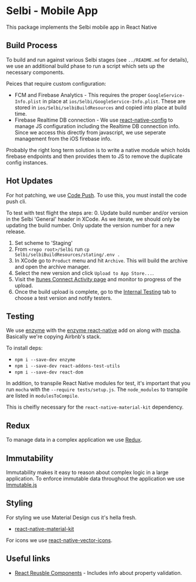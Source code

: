 Selbi - Mobile App
==================

This package implements the Selbi mobile app in React Native

Build Process
-------------

To build and run against various Selbi stages (see `../README.md` for details), we use an additional
build phase to run a script which sets up the necessary components.

Peices that require custom configuration:
- FCM and Firebase Analytics - This requires the proper `GoogleService-Info.plist` in place at
`ios/Selbi/GoogleService-Info.plist`. These are stored in `ios/Selbi/selbiBuildResources` and copied
 into place at build time.
- Firebase Realtime DB connection - We use [react-native-config](https://github.com/luggit/react-native-config)
to manage JS configuration including the Realtime DB connection info. Since we access this directly
from javascript, we use seperate management from the iOS firebase info.

Probably the right long term solution is to write a native module which holds firebase endpoints
and then provides them to JS to remove the duplicate config instances.

Hot Updates
-----------

For hot patching, we use [Code Push](https://microsoft.github.io/code-push/). To use this, you
must install the code push cli.

To test with test flight the steps are:
0. Update build number and/or version in the Selbi 'General' header in XCode. As we iterate, we should
only be updating the build number. Only update the version number for a new release.
1. Set scheme to 'Staging'
2. From `<repo root>/Selbi` run `cp Selbi/selbiBuildResources/stating/.env .`
3. In XCode go to `Product` menu and hit `Archive`. This will build the archive and open the archive
manager.
4. Select the new version and click `Upload to App Store...`.
5. Visit the [Itunes Connect Activity page](https://itunesconnect.apple.com/WebObjects/iTunesConnect.woa/ra/ng/app/1156524902/activity/ios/builds)
 and monitor to progress of the upload.
6. Once the build upload is complete, go to the [Internal Testing](https://itunesconnect.apple.com/WebObjects/iTunesConnect.woa/ra/ng/app/1156524902/testflight/internal)
tab to choose a test version and notify testers.

Testing
-------

We use [enzyme](https://github.com/airbnb/enzyme) with the
[enzyme react-native](https://github.com/airbnb/enzyme/blob/master/docs/guides/react-native.md) add
on along with [mocha](https://mochajs.org/). Basically we're copying Airbnb's stack.

To install deps:
- `npm i --save-dev enzyme`
- `npm i --save-dev react-addons-test-utils`
- `npm i --save-dev react-dom`

In addition, to transpile React Native modules for test, it's important that you run `mocha` with
the `--require tests/setup.js`. The `node_modules` to transpile are listed in `modulesToCompile`.

This is cheifly necessary for the `react-native-material-kit` dependency.

Redux
-----
To manage data in a complex application we use
[Redux](http://redux.js.org/docs/introduction/index.html).


Immutability
------------
Immutability makes it easy to reason about complex logic in a large application. To enforce
immutable data throughout the application we use
[Immutable.js](https://facebook.github.io/immutable-js/)

Styling
-------
For styling we use Material Design cus it's hella fresh.

- [react-native-material-kit](https://github.com/xinthink/react-native-material-kit)

For icons we use [react-native-vector-icons](https://github.com/oblador/react-native-vector-icons).


Useful links
------------
- [React Reusble Components](https://facebook.github.io/react/docs/reusable-components.html) -
Includes info about property validation.